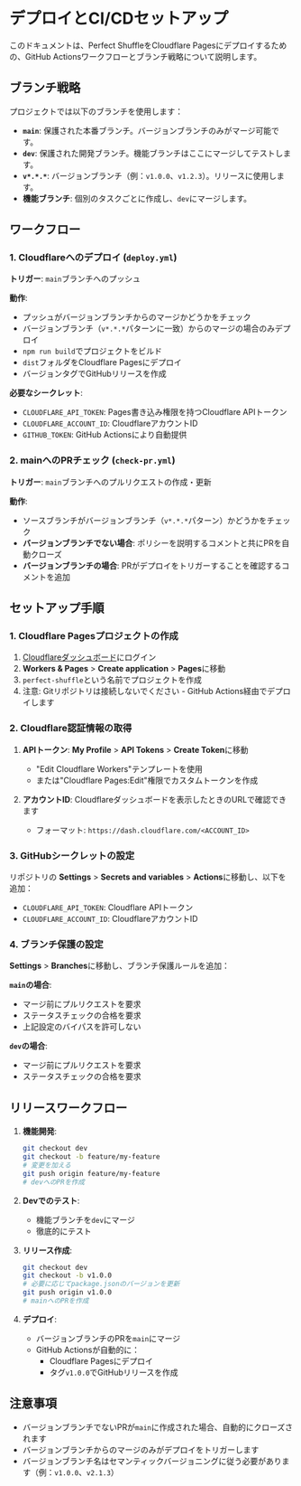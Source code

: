 # デプロイとCI/CDセットアップ

このドキュメントは、Perfect ShuffleをCloudflare Pagesにデプロイするための、GitHub Actionsワークフローとブランチ戦略について説明します。

## ブランチ戦略

プロジェクトでは以下のブランチを使用します：

- **`main`**: 保護された本番ブランチ。バージョンブランチのみがマージ可能です。
- **`dev`**: 保護された開発ブランチ。機能ブランチはここにマージしてテストします。
- **`v*.*.*`**: バージョンブランチ（例：`v1.0.0`、`v1.2.3`）。リリースに使用します。
- **機能ブランチ**: 個別のタスクごとに作成し、`dev`にマージします。

## ワークフロー

### 1. Cloudflareへのデプロイ (`deploy.yml`)

**トリガー**: `main`ブランチへのプッシュ

**動作**:
- プッシュがバージョンブランチからのマージかどうかをチェック
- バージョンブランチ（`v*.*.*`パターンに一致）からのマージの場合のみデプロイ
- `npm run build`でプロジェクトをビルド
- `dist`フォルダをCloudflare Pagesにデプロイ
- バージョンタグでGitHubリリースを作成

**必要なシークレット**:
- `CLOUDFLARE_API_TOKEN`: Pages書き込み権限を持つCloudflare APIトークン
- `CLOUDFLARE_ACCOUNT_ID`: CloudflareアカウントID
- `GITHUB_TOKEN`: GitHub Actionsにより自動提供

### 2. mainへのPRチェック (`check-pr.yml`)

**トリガー**: `main`ブランチへのプルリクエストの作成・更新

**動作**:
- ソースブランチがバージョンブランチ（`v*.*.*`パターン）かどうかをチェック
- **バージョンブランチでない場合**: ポリシーを説明するコメントと共にPRを自動クローズ
- **バージョンブランチの場合**: PRがデプロイをトリガーすることを確認するコメントを追加

## セットアップ手順

### 1. Cloudflare Pagesプロジェクトの作成

1. [Cloudflareダッシュボード](https://dash.cloudflare.com/)にログイン
2. **Workers & Pages** > **Create application** > **Pages**に移動
3. `perfect-shuffle`という名前でプロジェクトを作成
4. 注意: Gitリポジトリは接続しないでください - GitHub Actions経由でデプロイします

### 2. Cloudflare認証情報の取得

1. **APIトークン**: **My Profile** > **API Tokens** > **Create Token**に移動
   - "Edit Cloudflare Workers"テンプレートを使用
   - または"Cloudflare Pages:Edit"権限でカスタムトークンを作成

2. **アカウントID**: Cloudflareダッシュボードを表示したときのURLで確認できます
   - フォーマット: `https://dash.cloudflare.com/<ACCOUNT_ID>`

### 3. GitHubシークレットの設定

リポジトリの **Settings** > **Secrets and variables** > **Actions**に移動し、以下を追加：

- `CLOUDFLARE_API_TOKEN`: Cloudflare APIトークン
- `CLOUDFLARE_ACCOUNT_ID`: CloudflareアカウントID

### 4. ブランチ保護の設定

**Settings** > **Branches**に移動し、ブランチ保護ルールを追加：

**`main`の場合**:
- マージ前にプルリクエストを要求
- ステータスチェックの合格を要求
- 上記設定のバイパスを許可しない

**`dev`の場合**:
- マージ前にプルリクエストを要求
- ステータスチェックの合格を要求

## リリースワークフロー

1. **機能開発**:
   ```bash
   git checkout dev
   git checkout -b feature/my-feature
   # 変更を加える
   git push origin feature/my-feature
   # devへのPRを作成
   ```

2. **Devでのテスト**:
   - 機能ブランチを`dev`にマージ
   - 徹底的にテスト

3. **リリース作成**:
   ```bash
   git checkout dev
   git checkout -b v1.0.0
   # 必要に応じてpackage.jsonのバージョンを更新
   git push origin v1.0.0
   # mainへのPRを作成
   ```

4. **デプロイ**:
   - バージョンブランチのPRを`main`にマージ
   - GitHub Actionsが自動的に：
     - Cloudflare Pagesにデプロイ
     - タグ`v1.0.0`でGitHubリリースを作成

## 注意事項

- バージョンブランチでないPRが`main`に作成された場合、自動的にクローズされます
- バージョンブランチからのマージのみがデプロイをトリガーします
- バージョンブランチ名はセマンティックバージョニングに従う必要があります（例：`v1.0.0`、`v2.1.3`）
